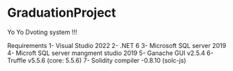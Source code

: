 # GraduationProject
Yo Yo Dvoting system !!!

Requirements
1- Visual Studio 2022
2- .NET 6
3- Microsoft SQL server 2019
4- Microft SQL server mangment studio 2019
5- Ganache GUI v2.5.4
6- Truffle v5.5.6 (core: 5.5.6)
7- Solidity compiler -0.8.10 (solc-js)

